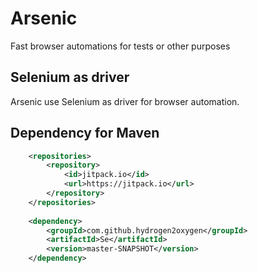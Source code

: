 # Arsenic
Fast browser automations for tests or other purposes

## Selenium as driver
Arsenic use Selenium as driver for browser automation.

## Dependency for Maven
```xml
	<repositories>
		<repository>
		    <id>jitpack.io</id>
		    <url>https://jitpack.io</url>
		</repository>
	</repositories>
    
	<dependency>
	    <groupId>com.github.hydrogen2oxygen</groupId>
	    <artifactId>Se</artifactId>
	    <version>master-SNAPSHOT</version>
	</dependency>
```



